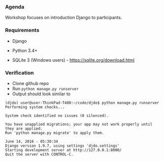 
### Agenda

Workshop focuses on introduction Django to participants.

### Requirements

- Django

- Python 3.4+

- SQLite 3 (Windows users) - https://sqlite.org/download.html


### Verification

- Clone github repo
- Run `python manage.py runserver`
- Output should look similar to

``` shell
(djdo) user@user-ThinkPad-T400:~/code/djdo$ python manage.py runserver
Performing system checks...

System check identified no issues (0 silenced).

You have unapplied migrations; your app may not work properly until they are applied.
Run 'python manage.py migrate' to apply them.

June 14, 2016 - 05:30:34
Django version 1.9.7, using settings 'djdo.settings'
Starting development server at http://127.0.0.1:8000/
Quit the server with CONTROL-C.

```
